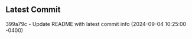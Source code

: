 
## Latest Commit
399a79c - Update README with latest commit info (2024-09-04 10:25:00 -0400) <Yunxi-Zhou>
